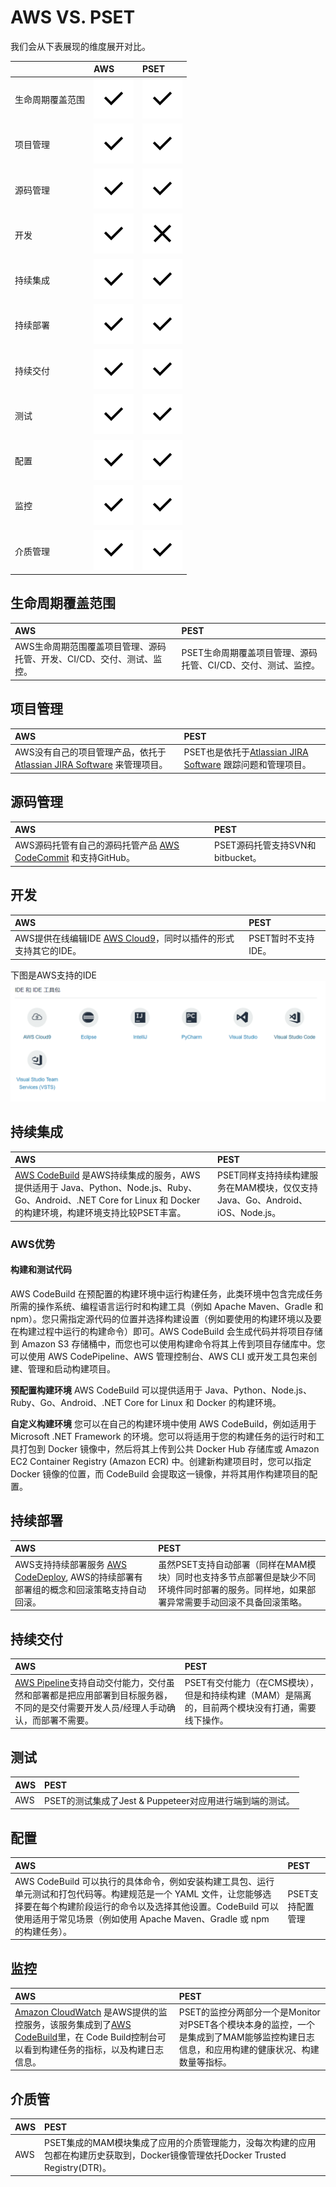 # AWS VS. PSET

我们会从下表展现的维度展开对比。

|  | AWS | PSET |
| :--- | :--- | :--- |
| 生命周期覆盖范围 | ![yes](/assets/yes.svg) | ![yes](/assets/yes.svg) |
| 项目管理 | ![yes](/assets/yes.svg) | ![yes](/assets/yes.svg) |
| 源码管理 | ![yes](/assets/yes.svg) | ![yes](/assets/yes.svg) |
| 开发 | ![yes](/assets/yes.svg) | ![no](/assets/no.svg) |
| 持续集成 | ![yes](/assets/yes.svg) | ![yes](/assets/yes.svg) |
| 持续部署 | ![yes](/assets/yes.svg) | ![yes](/assets/yes.svg) |
| 持续交付 | ![yes](/assets/yes.svg) | ![yes](/assets/yes.svg) |
| 测试 | ![yes](/assets/yes.svg) | ![yes](/assets/yes.svg) |
| 配置 | ![yes](/assets/yes.svg) | ![yes](/assets/yes.svg) |
| 监控 | ![yes](/assets/yes.svg)| ![yes](/assets/yes.svg) |
| 介质管理 | ![yes](/assets/yes.svg)| ![yes](/assets/yes.svg) |

## 生命周期覆盖范围

| AWS | PEST |
| :--- | :--- |
| AWS生命周期范围覆盖项目管理、源码托管、开发、CI/CD、交付、测试、监控。 | PSET生命周期覆盖项目管理、源码托管、CI/CD、交付、测试、监控。 |

## 项目管理

| AWS | PEST |
| :--- | :--- |
| AWS没有自己的项目管理产品，依托于[Atlassian JIRA Software](https://www.atlassian.com/software/jira) 来管理项目。 | PSET也是依托于[Atlassian JIRA Software](https://www.atlassian.com/software/jira) 跟踪问题和管理项目。 |

## 源码管理

| AWS | PEST |
| :--- | :--- |
| AWS源码托管有自己的源码托管产品 [AWS CodeCommit](aws-codecommit.md) 和支持GitHub。 | PSET源码托管支持SVN和bitbucket。 |

## 开发

| AWS | PEST |
| :--- | :--- |
| AWS提供在线编辑IDE [AWS Cloud9](aws-cloud9.md)，同时以插件的形式支持其它的IDE。 | PSET暂时不支持IDE。 |
下图是AWS支持的IDE
![ide](/_book/assets/2019-02-17_131028.png)

## 持续集成

| AWS | PEST |
| :--- | :--- |
| [AWS CodeBuild](aws-codebuild.md) 是AWS持续集成的服务，AWS提供适用于 Java、Python、Node.js、Ruby、Go、Android、.NET Core for Linux 和 Docker 的构建环境，构建环境支持比较PSET丰富。 | PSET同样支持持续构建服务在MAM模块，仅仅支持Java、Go、Android、iOS、Node.js。 |
### AWS优势
#### 构建和测试代码
AWS CodeBuild 在预配置的构建环境中运行构建任务，此类环境中包含完成任务所需的操作系统、编程语言运行时和构建工具（例如 Apache Maven、Gradle 和 npm）。您只需指定源代码的位置并选择构建设置（例如要使用的构建环境以及要在构建过程中运行的构建命令）即可。AWS CodeBuild 会生成代码并将项目存储到 Amazon S3 存储桶中，而您也可以使用构建命令将其上传到项目存储库中。您可以使用 AWS CodePipeline、AWS 管理控制台、AWS CLI 或开发工具包来创建、管理和启动构建项目。

**预配置构建环境**
AWS CodeBuild 可以提供适用于 Java、Python、Node.js、Ruby、Go、Android、.NET Core for Linux 和 Docker 的构建环境。

**自定义构建环境**
您可以在自己的构建环境中使用 AWS CodeBuild，例如适用于 Microsoft .NET Framework 的环境。您可以将适用于您的构建任务的运行时和工具打包到 Docker 镜像中，然后将其上传到公共 Docker Hub 存储库或 Amazon EC2 Container Registry (Amazon ECR) 中。创建新构建项目时，您可以指定 Docker 镜像的位置，而 CodeBuild 会提取这一镜像，并将其用作构建项目的配置。

## 持续部署

| AWS | PEST |
| :--- | :--- |
| AWS支持持续部署服务 [AWS CodeDeploy](aws-codedeploy.md), AWS的持续部署有部署组的概念和回滚策略支持自动回滚。 | 虽然PSET支持自动部署（同样在MAM模块）同时也支持多节点部署但是缺少不同环境件同时部署的服务。同样地，如果部署异常需要手动回滚不具备回滚策略。 |

## 持续交付

| AWS | PEST |
| :--- | :--- |
| [AWS Pipeline](aws-pipeline.md)支持自动交付能力，交付虽然和部署都是把应用部署到目标服务器，不同的是交付需要开发人员/经理人手动确认，而部署不需要。 | PSET有交付能力（在CMS模块），但是和持续构建（MAM）是隔离的，目前两个模块没有打通，需要线下操作。 |

## 测试

| AWS | PEST |
| :--- | :--- |
| AWS | PSET的测试集成了Jest & Puppeteer对应用进行端到端的测试。 |

## 配置

| AWS | PEST |
| :--- | :--- |
| AWS CodeBuild 可以执行的具体命令，例如安装构建工具包、运行单元测试和打包代码等。构建规范是一个 YAML 文件，让您能够选择要在每个构建阶段运行的命令以及选择其他设置。CodeBuild 可以使用适用于常见场景（例如使用 Apache Maven、Gradle 或 npm 的构建任务）。 | PSET支持配置管理 |

## 监控

| AWS | PEST |
| :--- | :--- |
| [Amazon CloudWatch](amazon-cloudwatch.md) 是AWS提供的监控服务，该服务集成到了[AWS CodeBuild](aws-codebuild.md)里，在 Code Build控制台可以看到构建任务的指标，以及构建日志信息。 | PSET的监控分两部分一个是Monitor对PSET各个模块本身的监控，一个是集成到了MAM能够监控构建日志信息，和应用构建的健康状况、构建数量等指标。 |

## 介质管

| AWS | PEST |
| :--- | :--- |
| AWS  | PSET集成的MAM模块集成了应用的介质管理能力，没每次构建的应用包都在构建历史获取到，Docker镜像管理依托Docker Trusted Registry\(DTR\)。 |


